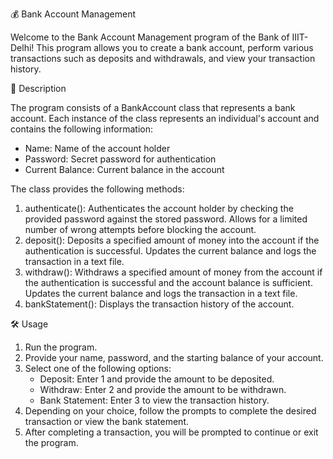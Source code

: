 💰 Bank Account Management 

Welcome to the Bank Account Management program of the Bank of IIIT-Delhi! This program allows you to create a bank account, perform various transactions such as deposits and withdrawals, and view your transaction history.


📝 Description

The program consists of a BankAccount class that represents a bank account. Each instance of the class represents an individual's account and contains the following information:

  - Name: Name of the account holder
  - Password: Secret password for authentication
  - Current Balance: Current balance in the account
  
The class provides the following methods:

1. authenticate(): Authenticates the account holder by checking the provided password against the stored password. Allows for a limited number of wrong attempts before blocking the account.
2. deposit(): Deposits a specified amount of money into the account if the authentication is successful. Updates the current balance and logs the transaction in a text file.
3. withdraw(): Withdraws a specified amount of money from the account if the authentication is successful and the account balance is sufficient. Updates the current balance and logs the transaction in a text file.
4. bankStatement(): Displays the transaction history of the account.


🛠️ Usage

1. Run the program.
2. Provide your name, password, and the starting balance of your account.
3. Select one of the following options:
    - Deposit: Enter 1 and provide the amount to be deposited.
    - Withdraw: Enter 2 and provide the amount to be withdrawn.
    - Bank Statement: Enter 3 to view the transaction history.
4. Depending on your choice, follow the prompts to complete the desired transaction or view the bank statement.
5. After completing a transaction, you will be prompted to continue or exit the program.
